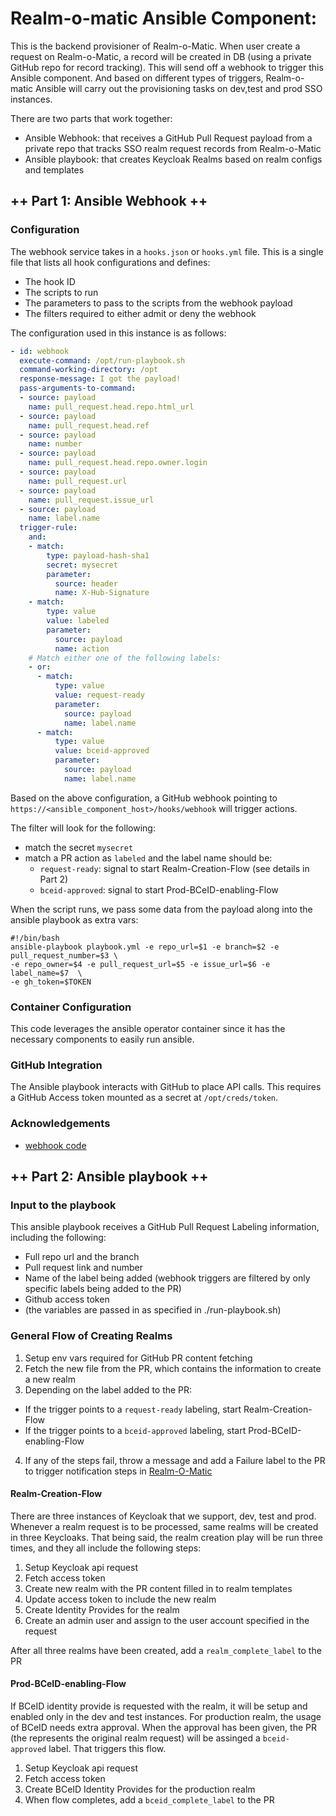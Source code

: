 # Realm-o-matic Ansible Component:

This is the backend provisioner of Realm-o-Matic. When user create a request on Realm-o-Matic, a record will be created in DB (using a private GitHub repo for record tracking). This will send off a webhook to trigger this Ansible component. And based on different types of triggers, Realm-o-matic Ansible will carry out the provisioning tasks on dev,test and prod SSO instances.

There are two parts that work together: 
- Ansible Webhook: that receives a GitHub Pull Request payload from a private repo that tracks SSO realm request records from Realm-o-Matic
- Ansible playbook: that creates Keycloak Realms based on realm configs and templates

## ++ Part 1: Ansible Webhook ++

### Configuration
The webhook service takes in a `hooks.json` or `hooks.yml` file. This is a single file that lists all hook configurations and defines: 
- The hook ID
- The scripts to run
- The parameters to pass to the scripts from the webhook payload
- The filters required to either admit or deny the webhook

The configuration used in this instance is as follows:
```yaml
- id: webhook
  execute-command: /opt/run-playbook.sh
  command-working-directory: /opt
  response-message: I got the payload!
  pass-arguments-to-command:
  - source: payload
    name: pull_request.head.repo.html_url
  - source: payload
    name: pull_request.head.ref
  - source: payload
    name: number
  - source: payload
    name: pull_request.head.repo.owner.login
  - source: payload
    name: pull_request.url
  - source: payload
    name: pull_request.issue_url
  - source: payload
    name: label.name
  trigger-rule:
    and:
    - match:
        type: payload-hash-sha1
        secret: mysecret
        parameter:
          source: header
          name: X-Hub-Signature
    - match:
        type: value
        value: labeled
        parameter:
          source: payload
          name: action
    # Match either one of the following labels:
    - or:
      - match:
          type: value
          value: request-ready
          parameter:
            source: payload
            name: label.name
      - match:
          type: value
          value: bceid-approved
          parameter:
            source: payload
            name: label.name
```

Based on the above configuration, a GitHub webhook pointing to `https://<ansible_component_host>/hooks/webhook` will trigger actions.

The filter will look for the following:
- match the secret `mysecret`
- match a PR action as `labeled` and the label name should be:
  - `request-ready`: signal to start Realm-Creation-Flow (see details in Part 2)
  - `bceid-approved`: signal to start Prod-BCeID-enabling-Flow

When the script runs, we pass some data from the payload along into the ansible playbook as extra vars: 

```shell
#!/bin/bash
ansible-playbook playbook.yml -e repo_url=$1 -e branch=$2 -e pull_request_number=$3 \
-e repo_owner=$4 -e pull_request_url=$5 -e issue_url=$6 -e label_name=$7  \
-e gh_token=$TOKEN
```

### Container Configuration
This code leverages the ansible operator container since it has the necessary components to easily run ansible. 

### GitHub Integration
The Ansible playbook interacts with GitHub to place API calls. This requires a GitHub Access token mounted as a secret at `/opt/creds/token`.

### Acknowledgements 
- [webhook code](https://github.com/adnanh/webhook)


## ++ Part 2: Ansible playbook ++

### Input to the playbook
This ansible playbook receives a GitHub Pull Request Labeling information, including the following:
- Full repo url and the branch
- Pull request link and number
- Name of the label being added (webhook triggers are filtered by only specific labels being added to the PR)
- Github access token
- (the variables are passed in as specified in ./run-playbook.sh)

### General Flow of Creating Realms
1. Setup env vars required for GitHub PR content fetching
2. Fetch the new file from the PR, which contains the information to create a new realm
3. Depending on the label added to the PR:
  - If the trigger points to a `request-ready` labeling, start Realm-Creation-Flow
  - If the trigger points to a `bceid-approved` labeling, start Prod-BCeID-enabling-Flow
4. If any of the steps fail, throw a message and add a Failure label to the PR to trigger notification steps in [Realm-O-Matic](https://github.com/bcgov/realm-o-matic)

#### Realm-Creation-Flow
There are three instances of Keycloak that we support, dev, test and prod. Whenever a realm request is to be processed, same realms will be created in three Keycloaks. That being said, the realm creation play will be run three times, and they all include the following steps:
1. Setup Keycloak api request
2. Fetch access token
3. Create new realm with the PR content filled in to realm templates
4. Update access token to include the new realm
5. Create Identity Provides for the realm
6. Create an admin user and assign to the user account specified in the request

After all three realms have been created, add a `realm_complete_label` to the PR

#### Prod-BCeID-enabling-Flow
If BCeID identity provide is requested with the realm, it will be setup and enabled only in the dev and test instances. For production realm, the usage of BCeID needs extra approval. When the approval has been given, the PR (the represents the original realm request) will be assinged a `bceid-approved` label. That triggers this flow.
1. Setup Keycloak api request
2. Fetch access token
3. Create BCeID Identity Provides for the production realm
4. When flow completes, add a `bceid_complete_label` to the PR
